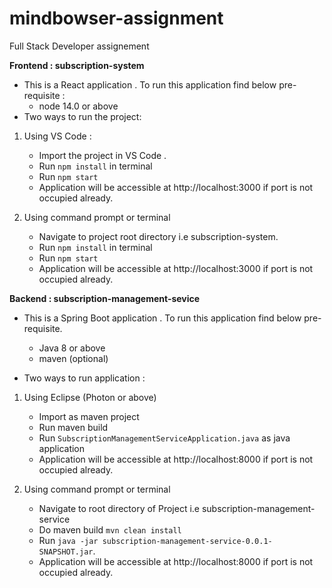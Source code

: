 # mindbowser-assignment
Full Stack Developer assignement 

**Frontend : subscription-system**

* This is a React application . To run this application find below pre-requisite : 
  - node 14.0 or above 
* Two ways to run the project: 
1. Using VS Code : 
    - Import the project in VS Code .
    - Run `npm install` in terminal
    - Run `npm start` 
    - Application will be accessible at http://localhost:3000 if port is not occupied already.
  
2. Using command prompt or terminal
    - Navigate to project root directory i.e subscription-system.
    - Run `npm install` in terminal
    - Run `npm start` 
    - Application will be accessible at http://localhost:3000 if port is not occupied already.
  
  **Backend : subscription-management-sevice**
  
  * This is a Spring Boot application . To run this application find below pre-requisite.
    - Java 8 or above
    - maven (optional)
    
  * Two ways to run application : 
  
  1.  Using Eclipse (Photon or above)
      - Import as maven project 
      - Run maven build
      - Run `SubscriptionManagementServiceApplication.java` as java application
      - Application will be accessible at http://localhost:8000 if port is not occupied already.
      
  2. Using command prompt or terminal
      - Navigate to root directory of Project i.e subscription-management-service
      - Do maven build  `mvn clean install`
      - Run `java -jar subscription-management-service-0.0.1-SNAPSHOT.jar`.
      - Application will be accessible at http://localhost:8000 if port is not occupied already.
      
   

